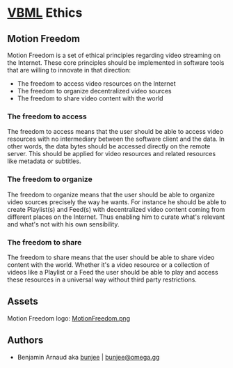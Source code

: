 # [VBML](README.md) Ethics

## Motion Freedom

Motion Freedom is a set of ethical principles regarding video streaming on the Internet. These core
principles should be implemented in software tools that are willing to innovate in that direction:

- The freedom to access video resources on the Internet
- The freedom to organize decentralized video sources
- The freedom to share video content with the world

### The freedom to access

The freedom to access means that the user should be able to access video resources with no
intermediary between the software client and the data. In other words, the data bytes should be
accessed directly on the remote server. This should be applied for video resources and related
resources like metadata or subtitles.

### The freedom to organize

The freedom to organize means that the user should be able to organize video sources precisely the
way he wants. For instance he should be able to create Playlist(s) and Feed(s) with decentralized
video content coming from different places on the Internet. Thus enabling him to curate what's
relevant and what's not with his own sensibility.

### The freedom to share

The freedom to share means that the user should be able to share video content with the world.
Whether it's a video resource or a collection of videos like a Playlist or a Feed the user should
be able to play and access these resources in a universal way without third party restrictions.

## Assets

Motion Freedom logo: [MotionFreedom.png](pictures/MotionFreedom.png)

## Authors

- Benjamin Arnaud aka [bunjee](http://bunjee.me) | <bunjee@omega.gg>

